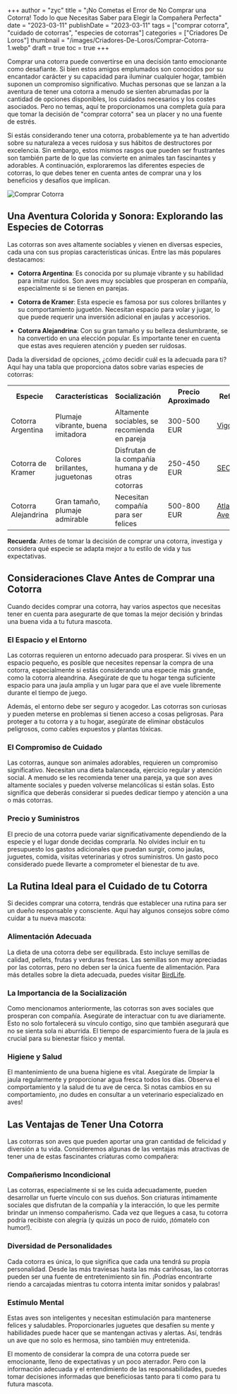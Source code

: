 +++
author = "zyc"
title = "¡No Cometas el Error de No Comprar una Cotorra! Todo lo que Necesitas Saber para Elegir la Compañera Perfecta"
date = "2023-03-11"
publishDate = "2023-03-11"
tags = ["comprar cotorra", "cuidado de cotorras", "especies de cotorras"]
categories = ["Criadores De Loros"]
thumbnail = "/images/Criadores-De-Loros/Comprar-Cotorra-1.webp"
draft = true
toc = true
+++


Comprar una cotorra puede convertirse en una decisión tanto emocionante como desafiante. Si bien estos amigos emplumados son conocidos por su encantador carácter y su capacidad para iluminar cualquier hogar, también suponen un compromiso significativo. Muchas personas que se lanzan a la aventura de tener una cotorra a menudo se sienten abrumadas por la cantidad de opciones disponibles, los cuidados necesarios y los costes asociados. Pero no temas, aquí te proporcionamos una completa guía para que tomar la decisión de "comprar cotorra" sea un placer y no una fuente de estrés.

Si estás considerando tener una cotorra, probablemente ya te han advertido sobre su naturaleza a veces ruidosa y sus hábitos de destructores por excelencia. Sin embargo, estos mismos rasgos que pueden ser frustrantes son también parte de lo que las convierte en animales tan fascinantes y adorables. A continuación, exploraremos las diferentes especies de cotorras, lo que debes tener en cuenta antes de comprar una y los beneficios y desafíos que implican.

![Comprar Cotorra](/images/Criadores-De-Loros/Comprar-Cotorra-1.webp)

## Una Aventura Colorida y Sonora: Explorando las Especies de Cotorras

Las cotorras son aves altamente sociables y vienen en diversas especies, cada una con sus propias características únicas. Entre las más populares destacamos:

- **Cotorra Argentina**: Es conocida por su plumaje vibrante y su habilidad para imitar ruidos. Son aves muy sociables que prosperan en compañía, especialmente si se tienen en parejas.

- **Cotorra de Kramer**: Esta especie es famosa por sus colores brillantes y su comportamiento juguetón. Necesitan espacio para volar y jugar, lo que puede requerir una inversión adicional en jaulas y accesorios.

- **Cotorra Alejandrina**: Con su gran tamaño y su belleza deslumbrante, se ha convertido en una elección popular. Es importante tener en cuenta que estas aves requieren atención y pueden ser ruidosas.

Dada la diversidad de opciones, ¿cómo decidir cuál es la adecuada para ti? Aquí hay una tabla que proporciona datos sobre varias especies de cotorras:

<table>
  <tr>
    <th>Especie</th>
    <th>Características</th>
    <th>Socialización</th>
    <th>Precio Aproximado</th>
    <th>Referencia</th>
  </tr>
  <tr>
    <td>Cotorra Argentina</td>
    <td>Plumaje vibrante, buena imitadora</td>
    <td>Altamente sociables, se recomienda en pareja</td>
    <td>300-500 EUR</td>
    <td><a href="https://vigozoo.com/cotorra-argentina/">VigoNature</a></td>
  </tr>
  <tr>
    <td>Cotorra de Kramer</td>
    <td>Colores brillantes, juguetonas</td>
    <td>Disfrutan de la compañía humana y de otras cotorras</td>
    <td>250-450 EUR</td>
    <td><a href="https://seo.org/ave/cotorra-de-kramer/">SEO/BirdLife</a></td>
  </tr>
  <tr>
    <td>Cotorra Alejandrina</td>
    <td>Gran tamaño, plumaje admirable</td>
    <td>Necesitan compañía para ser felices</td>
    <td>500-800 EUR</td>
    <td><a href="https://atlasaves.seo.org/ave/cotorra-alejandrina/">Atlas de Aves</a></td>
  </tr>
</table>

**Recuerda**: Antes de tomar la decisión de comprar una cotorra, investiga y considera qué especie se adapta mejor a tu estilo de vida y tus expectativas.

## Consideraciones Clave Antes de Comprar una Cotorra

Cuando decides comprar una cotorra, hay varios aspectos que necesitas tener en cuenta para asegurarte de que tomas la mejor decisión y brindas una buena vida a tu futura mascota.

### El Espacio y el Entorno

Las cotorras requieren un entorno adecuado para prosperar. Si vives en un espacio pequeño, es posible que necesites repensar la compra de una cotorra, especialmente si estás considerando una especie más grande, como la cotorra aleandrina. Asegúrate de que tu hogar tenga suficiente espacio para una jaula amplia y un lugar para que el ave vuele libremente durante el tiempo de juego. 

Además, el entorno debe ser seguro y acogedor. Las cotorras son curiosas y pueden meterse en problemas si tienen acceso a cosas peligrosas. Para proteger a tu cotorra y a tu hogar, asegúrate de eliminar obstáculos peligrosos, como cables expuestos y plantas tóxicas.

### El Compromiso de Cuidado

Las cotorras, aunque son animales adorables, requieren un compromiso significativo. Necesitan una dieta balanceada, ejercicio regular y atención social. A menudo se les recomienda tener una pareja, ya que son aves altamente sociales y pueden volverse melancólicas si están solas. Esto significa que deberás considerar si puedes dedicar tiempo y atención a una o más cotorras.

### Precio y Suministros

El precio de una cotorra puede variar significativamente dependiendo de la especie y el lugar donde decidas comprarla. No olvides incluir en tu presupuesto los gastos adicionales que puedan surgir, como jaulas, juguetes, comida, visitas veterinarias y otros suministros. Un gasto poco considerado puede llevarte a comprometer el bienestar de tu ave.

## La Rutina Ideal para el Cuidado de tu Cotorra

Si decides comprar una cotorra, tendrás que establecer una rutina para ser un dueño responsable y consciente. Aquí hay algunos consejos sobre cómo cuidar a tu nueva mascota:

### Alimentación Adecuada

La dieta de una cotorra debe ser equilibrada. Esto incluye semillas de calidad, pellets, frutas y verduras frescas. Las semillas son muy apreciadas por las cotorras, pero no deben ser la única fuente de alimentación. Para más detalles sobre la dieta adecuada, puedes visitar [BirdLife](https://www.birdlife.org).

### La Importancia de la Socialización

Como mencionamos anteriormente, las cotorras son aves sociales que prosperan con compañía. Asegúrate de interactuar con tu ave diariamente. Esto no solo fortalecerá su vínculo contigo, sino que también asegurará que no se sienta sola ni aburrida. El tiempo de esparcimiento fuera de la jaula es crucial para su bienestar físico y mental.

### Higiene y Salud

El mantenimiento de una buena higiene es vital. Asegúrate de limpiar la jaula regularmente y proporcionar agua fresca todos los días. Observa el comportamiento y la salud de tu ave de cerca. Si notas cambios en su comportamiento, ¡no dudes en consultar a un veterinario especializado en aves!

## Las Ventajas de Tener Una Cotorra

Las cotorras son aves que pueden aportar una gran cantidad de felicidad y diversión a tu vida. Consideremos algunas de las ventajas más atractivas de tener una de estas fascinantes criaturas como compañera:

### Compañerismo Incondicional

Las cotorras, especialmente si se les cuida adecuadamente, pueden desarrollar un fuerte vínculo con sus dueños. Son criaturas íntimamente sociales que disfrutan de la compañía y la interacción, lo que les permite brindar un inmenso compañerismo. Cada vez que llegues a casa, tu cotorra podría recibiste con alegría (y quizás un poco de ruido, ¡tómatelo con humor!).

### Diversidad de Personalidades

Cada cotorra es única, lo que significa que cada una tendrá su propia personalidad. Desde las más traviesas hasta las más cariñosas, las cotorras pueden ser una fuente de entretenimiento sin fin. ¡Podrías encontrarte riendo a carcajadas mientras tu cotorra intenta imitar sonidos y palabras!

### Estímulo Mental

Estas aves son inteligentes y necesitan estimulación para mantenerse felices y saludables. Proporcionarles juguetes que desafíen su mente y habilidades puede hacer que se mantengan activas y alertas. Así, tendrás un ave que no solo es hermosa, sino también muy entretenida.

El momento de considerar la compra de una cotorra puede ser emocionante, lleno de expectativas y un poco aterrador. Pero con la información adecuada y el entendimiento de las responsabilidades, puedes tomar decisiones informadas que beneficiosas tanto para ti como para tu futura mascota.
